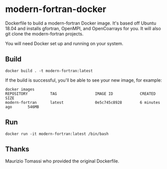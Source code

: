 # modern-fortran-docker

Dockerfile to build a modern-fortran Docker image.
It's based off Ubuntu 18.04 and installs gfortran, OpenMPI, and OpenCoarrays for you.
It will also git clone the modern-fortran projects.

You will need Docker set up and running on your system.

## Build

```
docker build . -t modern-fortran:latest
```

If the build is successful, you'll be able to see your new image, for example:

```
docker images
REPOSITORY          TAG                 IMAGE ID            CREATED             SIZE
modern-fortran      latest              0e5c745c8928        6 minutes ago       546MB
```

## Run

```
docker run -it modern-fortran:latest /bin/bash
```

## Thanks

Maurizio Tomassi who provided the original Dockerfile.
